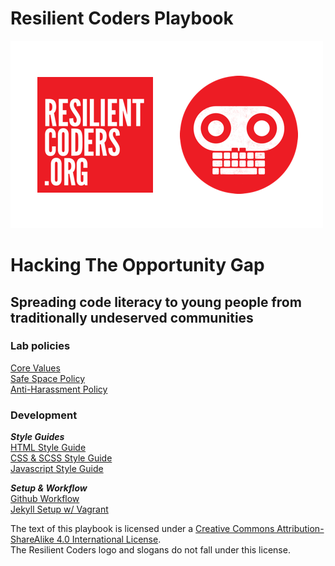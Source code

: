 # Resilient Coders Playbook  
![RC-logo](img/rc-logo.png)
# Hacking The Opportunity Gap
## Spreading code literacy to young people from traditionally undeserved communities

### Lab policies
[Core Values](core-values.md)  
[Safe Space Policy](safe-space.md)  
[Anti-Harassment Policy](harassment.md)

### Development

***Style Guides***  
[HTML Style Guide](html-style.md)  
[CSS & SCSS Style Guide](css-style.md)  
[Javascript Style Guide](js-style.md)  

***Setup & Workflow***  
[Github Workflow](github.md)  
[Jekyll Setup w/ Vagrant](jekyll.md)


The text of this playbook is licensed under a [Creative Commons Attribution-ShareAlike 4.0 International License](http://creativecommons.org/licenses/by-sa/4.0/).  
The Resilient Coders logo and slogans do not fall under this license.
